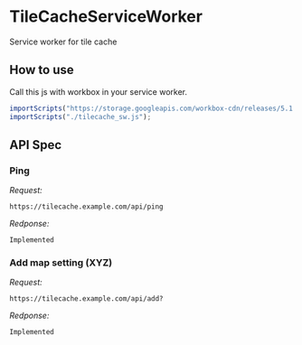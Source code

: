 # TileCacheServiceWorker
Service worker for tile cache

## How to use
Call this js with workbox in your service worker.
```js
importScripts("https://storage.googleapis.com/workbox-cdn/releases/5.1.4/workbox-sw.js");
importScripts("./tilecache_sw.js");
```

## API Spec
### Ping
*Request:*
```
https://tilecache.example.com/api/ping
```
*Redponse:*
```
Implemented
```

### Add map setting (XYZ)
*Request:*
```
https://tilecache.example.com/api/add?
```
*Redponse:*
```
Implemented
```

